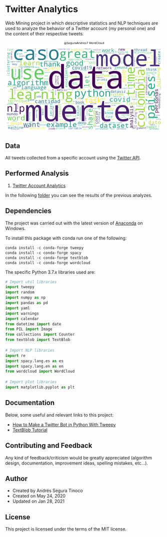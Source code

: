 # Twitter Analytics
Web Mining project in which descriptive statistics and NLP techniques are used to analyze the behavior of a Twitter account (my personal one) and the content of their respective tweets.

![WordCloud](https://raw.githubusercontent.com/ansegura7/TwitterAnalytics/master/img/wordcloud.png)

## Data
All tweets collected from a specific account using the <a href="https://developer.twitter.com/en" target="_blank" >Twitter API</a>.

## Performed Analysis
1. <a href="https://ansegura7.github.io/TwitterAnalytics/analysis/AccountAnalytics.html" >Twitter Account Analytics</a>

In the following <a href="https://github.com/ansegura7/TwitterAnalytics/tree/master/analysis" target="_blank">folder</a> you can see the results of the previous analyzes.

## Dependencies
The project was carried out with the latest version of <a href="https://www.anaconda.com/distribution/" target="_blank" >Anaconda</a> on Windows.

To install this package with conda run one of the following:
``` console
conda install -c conda-forge tweepy
conda install -c conda-forge spacy
conda install -c conda-forge textblob
conda install -c conda-forge wordcloud
```

The specific Python 3.7.x libraries used are:

``` python
# Import util libraries
import tweepy
import random
import numpy as np
import pandas as pd
import yaml
import warnings
import calendar
from datetime import date
from PIL import Image
from collections import Counter
from textblob import TextBlob

# Import NLP libraries
import re
import spacy.lang.es as es
import spacy.lang.en as en
from wordcloud import WordCloud

# Import plot libraries
import matplotlib.pyplot as plt
```

## Documentation
Below, some useful and relevant links to this project:

- <a href="https://realpython.com/twitter-bot-python-tweepy/" target="_blank" >How to Make a Twitter Bot in Python With Tweepy</a>
- <a href="https://textblob.readthedocs.io/en/dev/quickstart.html" target="_blank" >TextBlob Tutorial</a>

## Contributing and Feedback
Any kind of feedback/criticism would be greatly appreciated (algorithm design, documentation, improvement ideas, spelling mistakes, etc...).

## Author
- Created by Andrés Segura Tinoco
- Created on May 24, 2020
- Updated on Jan 28, 2021

## License
This project is licensed under the terms of the MIT license.
